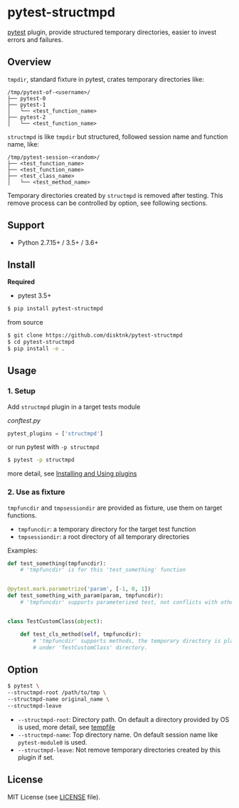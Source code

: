 # pytest-structmpd

[pytest](https://docs.pytest.org/en/latest/) plugin, provide structured temporary directories, easier to invest errors and failures.

## Overview

`tmpdir`, standard fixture in pytest, crates temporary directories like:

```
/tmp/pytest-of-<username>/
├── pytest-0
├── pytest-1
│   └── <test_function_name>
├── pytest-2
│   └── <test_function_name>
```

`structmpd` is like `tmpdir` but structured, followed session name and function name, like:

```
/tmp/pytest-session-<random>/
├── <test_function_name>
├── <test_function_name>
├── <test_class_name>
│   └── <test_method_name>
```

Temporary directories created by `structmpd` is removed after testing. This remove process can be controlled by option, see following sections.

## Support

- Python 2.7.15+ / 3.5+ / 3.6+

## Install

**Required**

- pytest 3.5+

```bash
$ pip install pytest-structmpd
```

from source

```bash
$ git clone https://github.com/disktnk/pytest-structmpd
$ cd pytest-structmpd
$ pip install -e .
```

## Usage

### 1. Setup

Add `structmpd` plugin in a target tests module

*conftest.py*

```python
pytest_plugins = ['structmpd']
```

or run pytest with `-p structmpd`

```bash
$ pytest -p structmpd
```

more detail, see [Installing and Using plugins](https://docs.pytest.org/en/latest/plugins.html)

### 2. Use as fixture

`tmpfuncdir` and `tmpsessiondir` are provided as fixture, use them on target functions.

- `tmpfuncdir`: a temporary directory for the target test function
- `tmpsessiondir`: a root directory of all temporary directories

Examples:

```python
def test_something(tmpfuncdir):
    # 'tmpfuncdir' is for this 'test_something' function


@pytest.mark.parametrize('param', [-1, 0, 1])
def test_something_with_param(param, tmpfuncdir):
    # 'tmpfuncdir' supports parameterized test, not conflicts with others


class TestCustomClass(object):

    def test_cls_method(self, tmpfuncdir):
        # 'tmpfuncdir' supports methods, the temporary directory is placed
        # under 'TestCustomClass' directory.
```

## Option

```bash
$ pytest \
--structmpd-root /path/to/tmp \
--structmpd-name original_name \
--structmpd-leave
```

* `--structmpd-root`: Directory path. On default a directory provided by OS is used, more detail, see [tempfile](https://docs.python.org/3.6/library/tempfile.html)
* `--structmpd-name`: Top directory name. On default session name like `pytest-module0` is used.
* `--structmpd-leave`: Not remove temporary directories created by this plugin if set.

## License

MIT License (see [LICENSE](/LICENSE) file).

